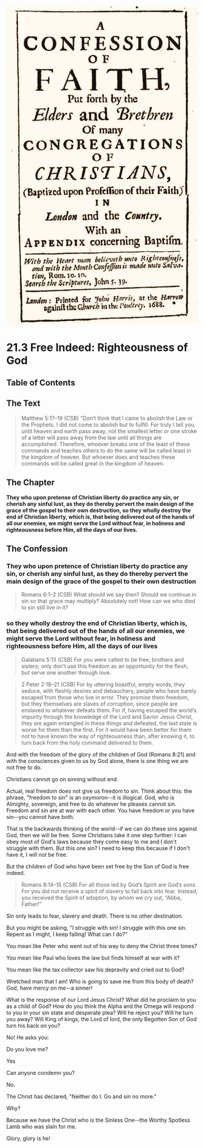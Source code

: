 <img class="intro-right" src="art-1689.png">

# 21.3 Free Indeed: Righteousness of God

## Table of Contents

<!-- toc -->

## The Text

>Matthew 5:17–19 (CSB) “Don’t think that I came to abolish the Law or the Prophets. I did not come to abolish but to fulfill. For truly I tell you, until heaven and earth pass away, not the smallest letter or one stroke of a letter will pass away from the law until all things are accomplished. Therefore, whoever breaks one of the least of these commands and teaches others to do the same will be called least in the kingdom of heaven. But whoever does and teaches these commands will be called great in the kingdom of heaven.

## The Chapter

**They who upon pretense of Christian liberty do practice any sin, or cherish any sinful lust, as they do thereby pervert the main design of the grace of the gospel to their own destruction, so they wholly destroy the end of Christian liberty, which is, that being delivered out of the hands of all our enemies, we might serve the Lord without fear, in holiness and righteousness before Him, all the days of our lives.**

## The Confession

### They who upon pretence of Christian liberty do practice any sin, or cherish any sinful lust, as they do thereby pervert the main design of the grace of the gospel to their own destruction

>Romans 6:1–2 (CSB) What should we say then? Should we continue in sin so that grace may multiply? Absolutely not! How can we who died to sin still live in it?

### so they wholly destroy the end of Christian liberty, which is, that being delivered out of the hands of all our enemies, we might serve the Lord without fear, in holiness and righteousness before Him, all the days of our lives

>Galatians 5:13 (CSB) For you were called to be free, brothers and sisters; only don’t use this freedom as an opportunity for the flesh, but serve one another through love.

>2 Peter 2:18–21 (CSB) For by uttering boastful, empty words, they seduce, with fleshly desires and debauchery, people who have barely escaped from those who live in error. They promise them freedom, but they themselves are slaves of corruption, since people are enslaved to whatever defeats them. For if, having escaped the world’s impurity through the knowledge of the Lord and Savior Jesus Christ, they are again entangled in these things and defeated, the last state is worse for them than the first. For it would have been better for them not to have known the way of righteousness than, after knowing it, to turn back from the holy command delivered to them.

And with the freedom of the glory of the children of God (Romans 8:21) and with the consciences given to us by God alone, there is one thing we are not free to do.

Christians cannot go on sinning without end.

Actual, real freedom does not give us freedom to sin. Think about this: the phrase, "freedom to sin" is an oxymoron--it is illogical. God, who is Almighty, sovereign, and free to do whatever he pleases cannot sin. Freedom and sin are at war with each other. You have freedom or you have sin--you cannot have both.

That is the backwards thinking of the world--if we can do these sins against God, then we will be free. Some Christians take it one step further: I can obey most of God's laws because they come easy to me and I don't struggle with them. But this one sin? I need to keep this because if I don't have it, I will not be free.

But the children of God who have been set free by the Son of God is free indeed.

>Romans 8:14–15 (CSB) For all those led by God’s Spirit are God’s sons. For you did not receive a spirit of slavery to fall back into fear. Instead, you received the Spirit of adoption, by whom we cry out, “Abba, Father!”

Sin only leads to fear, slavery and death. There is no other destination.

But you might be asking, "I struggle with sin! I struggle with this one sin. Repent as I might, I keep falling! What can I do?"

You mean like Peter who went out of his way to deny the Christ three times?

You mean like Paul who loves the law but finds himself at war with it?

You mean like the tax collector saw his depravity and cried out to God?

Wretched man that I am! Who is going to save me from this body of death? God, have mercy on me--a sinner!

What is the response of our Lord Jesus Christ? What did he proclaim to you as a child of God? How do you think the Alpha and the Omega will respond to you in your sin state and desperate plea? Will he reject you? Will he turn you away? Will King of kings, the Lord of lord, the only Begotten Son of God turn his back on you?

No! He asks you:

Do you love me?

Yes

Can anyone condemn you? 

No.

The Christ has declared, "Neither do I. Go and sin no more."

Why?

Because we have the Christ who is the Sinless One--the Worthy Spotless Lamb who was slain for me.

Glory, glory is he!